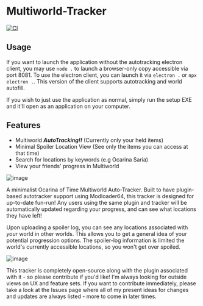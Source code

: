 # Multiworld-Tracker
[![CI](https://github.com/OOT-Multiworld-Tracker/Multiworld-Tracker/actions/workflows/main.yml/badge.svg)](https://github.com/OOT-Multiworld-Tracker/Multiworld-Tracker/actions/workflows/main.yml)

## Usage
If you want to launch the application without the autotracking electron client, you may use `node .` to launch a browser-only copy accessible via port 8081. To use the electron client, you can launch it via `electron .` or `npx electron .`. This version of the client supports autotracking and world autofill.

If you wish to just use the application as normal, simply run the setup EXE and it'll open as an application on your computer.

## Features
- Multiworld ***AutoTracking!!*** (Currently only your held items)
- Minimal Spoiler Location View (See only the items you can access at that time)
- Search for locations by keywords (e.g Ocarina Saria)
- View your friends' progress in Multiworld

![image](https://user-images.githubusercontent.com/25229421/117583278-55902f00-b0d4-11eb-8eff-ffd553bbcc9e.png)

A minimalist Ocarina of Time Multiworld Auto-Tracker. Built to have plugin-based autotracker support using Modloader64, this tracker is designed for up-to-date fun-run! Any users using the same plugin and tracker will be automatically updated regarding your progress, and can see what locations they have left! 

Upon uploading a spoiler log, you can see any locations associated with *your* world in other worlds. This allows you to get a general idea of your potential progression options. The spoiler-log information is limited the world's currently accessible locations, so you won't get over spoiled.

![image](https://user-images.githubusercontent.com/25229421/117583307-81abb000-b0d4-11eb-897f-f92078f6e7e5.png)

This tracker is completely open-source along with the plugin associated with it - so please contribute if you'd like! I'm always looking for outside views on UX and feature sets. 
If you want to contribute immediately, please take a look at the Issues page where all of my present ideas for changes and updates are always listed - more to come in later times.
